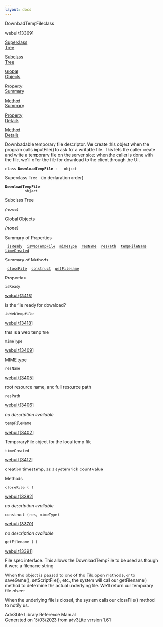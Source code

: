 ```yaml
---
layout: docs
---
```

<span class="title">DownloadTempFile</span><span class="type">class</span>

[webui.t](../file/webui.t.html)\[[3369](../source/webui.t.html#3369)\]

[Superclass  
Tree](#_SuperClassTree_)

[Subclass  
Tree](#_SubClassTree_)

[Global  
Objects](#_ObjectSummary_)

[Property  
Summary](#_PropSummary_)

[Method  
Summary](#_MethodSummary_)

[Property  
Details](#_Properties_)

[Method  
Details](#_Methods_)

<div class="fdesc">

Downloadable temporary file descriptor. We create this object when the
program calls inputFile() to ask for a writable file. This lets the
caller create and write a temporary file on the server side; when the
caller is done with the file, we'll offer the file for download to the
client through the UI.

`class `**`DownloadTempFile`**` :   object`

</div>

<span id="_SuperClassTree_"></span>

<div class="mjhd">

<span class="hdln">Superclass Tree</span>   (in declaration order)

</div>

**`DownloadTempFile`**  
`         object`  
<span id="_SubClassTree_"></span>

<div class="mjhd">

<span class="hdln">Subclass Tree</span>  

</div>

*(none)* <span id="_ObjectSummary_"></span>

<div class="mjhd">

<span class="hdln">Global Objects</span>  

</div>

*(none)* <span id="_PropSummary_"></span>

<div class="mjhd">

<span class="hdln">Summary of Properties</span>  

</div>

` `[`isReady`](#isReady)`  `[`isWebTempFile`](#isWebTempFile)`  `[`mimeType`](#mimeType)`  `[`resName`](#resName)`  `[`resPath`](#resPath)`  `[`tempFileName`](#tempFileName)`  `[`timeCreated`](#timeCreated)`  `

<span id="_MethodSummary_"></span>

<div class="mjhd">

<span class="hdln">Summary of Methods</span>  

</div>

` `[`closeFile`](#closeFile)`  `[`construct`](#construct)`  `[`getFilename`](#getFilename)`  `

<span id="_Properties_"></span>

<div class="mjhd">

<span class="hdln">Properties</span>  

</div>

<span id="isReady"></span>

`isReady`

[webui.t](../file/webui.t.html)\[[3415](../source/webui.t.html#3415)\]

<div class="desc">

is the file ready for download?

</div>

<span id="isWebTempFile"></span>

`isWebTempFile`

[webui.t](../file/webui.t.html)\[[3418](../source/webui.t.html#3418)\]

<div class="desc">

this is a web temp file

</div>

<span id="mimeType"></span>

`mimeType`

[webui.t](../file/webui.t.html)\[[3409](../source/webui.t.html#3409)\]

<div class="desc">

MIME type

</div>

<span id="resName"></span>

`resName`

[webui.t](../file/webui.t.html)\[[3405](../source/webui.t.html#3405)\]

<div class="desc">

root resource name, and full resource path

</div>

<span id="resPath"></span>

`resPath`

[webui.t](../file/webui.t.html)\[[3406](../source/webui.t.html#3406)\]

<div class="desc">

*no description available*

</div>

<span id="tempFileName"></span>

`tempFileName`

[webui.t](../file/webui.t.html)\[[3402](../source/webui.t.html#3402)\]

<div class="desc">

TemporaryFile object for the local temp file

</div>

<span id="timeCreated"></span>

`timeCreated`

[webui.t](../file/webui.t.html)\[[3412](../source/webui.t.html#3412)\]

<div class="desc">

creation timestamp, as a system tick count value

</div>

<span id="_Methods_"></span>

<div class="mjhd">

<span class="hdln">Methods</span>  

</div>

<span id="closeFile"></span>

`closeFile ( )`

[webui.t](../file/webui.t.html)\[[3392](../source/webui.t.html#3392)\]

<div class="desc">

*no description available*

</div>

<span id="construct"></span>

`construct (res, mimeType)`

[webui.t](../file/webui.t.html)\[[3370](../source/webui.t.html#3370)\]

<div class="desc">

*no description available*

</div>

<span id="getFilename"></span>

`getFilename ( )`

[webui.t](../file/webui.t.html)\[[3391](../source/webui.t.html#3391)\]

<div class="desc">

File spec interface. This allows the DownloadTempFile to be used as
though it were a filename string.

When the object is passed to one of the File.open methods, or to
saveGame(), setScriptFile(), etc., the system will call our
getFilename() method to determine the actual underlying file. We'll
return our temporary file object.

When the underlying file is closed, the system calls our closeFile()
method to notify us.

</div>

<div class="ftr">

Adv3Lite Library Reference Manual  
Generated on 15/03/2023 from adv3Lite version 1.6.1

</div>

